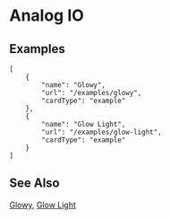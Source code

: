 # Analog IO

## Examples

```codecard
[
    {
        "name": "Glowy",
        "url": "/examples/glowy",
        "cardType": "example"
    },
    {
        "name": "Glow Light",
        "url": "/examples/glow-light",
        "cardType": "example"
    }
]
```

## See Also

[Glowy](/examples/glowy),
[Glow Light](/examples/glow-light)
